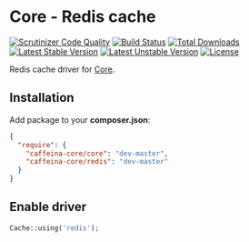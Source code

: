 Core - Redis cache
====

[![Scrutinizer Code Quality](https://scrutinizer-ci.com/g/caffeina-core/redis/badges/quality-score.png?b=master)](https://scrutinizer-ci.com/g/caffeina-core/redis/?branch=master)
[![Build Status](https://scrutinizer-ci.com/g/caffeina-core/redis/badges/build.png?b=master)](https://scrutinizer-ci.com/g/caffeina-core/redis/build-status/master)
[![Total Downloads](https://poser.pugx.org/caffeina-core/redis/downloads.svg)](https://packagist.org/packages/caffeina-core/redis)
[![Latest Stable Version](https://poser.pugx.org/caffeina-core/redis/v/stable.svg)](https://packagist.org/packages/caffeina-core/redis)
[![Latest Unstable Version](https://poser.pugx.org/caffeina-core/redis/v/unstable.svg)](https://packagist.org/packages/caffeina-core/redis)
[![License](https://poser.pugx.org/caffeina-core/redis/license.svg)](https://packagist.org/packages/caffeina-core/redis)


Redis cache driver for [Core](https://github.com/caffeina-core/core).

## Installation

Add package to your **composer.json**:

```json
{
  "require": {
    "caffeina-core/core": "dev-master",
    "caffeina-core/redis": "dev-master"
  }
}
```

## Enable driver

```php
Cache::using('redis');
```

